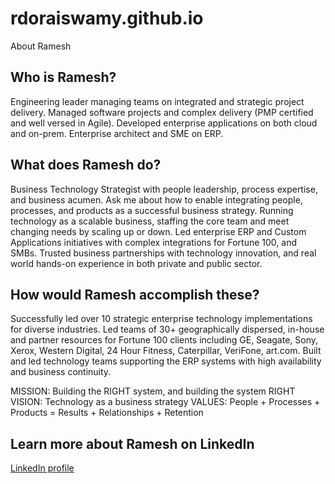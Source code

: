 # rdoraiswamy.github.io
About Ramesh

## Who is Ramesh?
Engineering leader managing teams on integrated and strategic project delivery. 
Managed software projects and complex delivery (PMP certified and well versed in Agile).
Developed enterprise applications on both cloud and on-prem.
Enterprise architect and SME on ERP.

## What does Ramesh do?
Business Technology Strategist with people leadership, process expertise, and business acumen. Ask me about how to enable integrating people, processes, and products as a successful business strategy. Running technology as a scalable business, staffing the core team and meet changing needs by scaling up or down. Led enterprise ERP and Custom Applications initiatives with complex integrations for Fortune 100, and SMBs. Trusted business partnerships with technology innovation, and real world hands-on experience in both private and public sector.

## How would Ramesh accomplish these?
Successfully led over 10 strategic enterprise technology implementations for diverse industries. Led teams of 30+ geographically dispersed, in-house and partner resources for Fortune 100 clients including GE, Seagate, Sony, Xerox, Western Digital, 24 Hour Fitness, Caterpillar, VeriFone, art.com. Built and led technology teams supporting the ERP systems with high availability and business continuity.

MISSION: Building the RIGHT system, and building the system RIGHT
VISION: Technology as a business strategy
VALUES: People + Processes + Products = Results + Relationships + Retention 

## Learn more about Ramesh on LinkedIn

[LinkedIn profile](https://www.linkedin.com/in/rameshdoraiswamy/)
